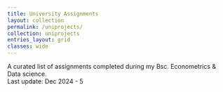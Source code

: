 ```yaml
---
title: University Assignments
layout: collection
permalink: /uniprojects/
collection: uniprojects
entries_layout: grid
classes: wide
---
```


A curated list of assignments completed during my Bsc. Econometrics & Data science.\
Last update: Dec 2024 - 5
